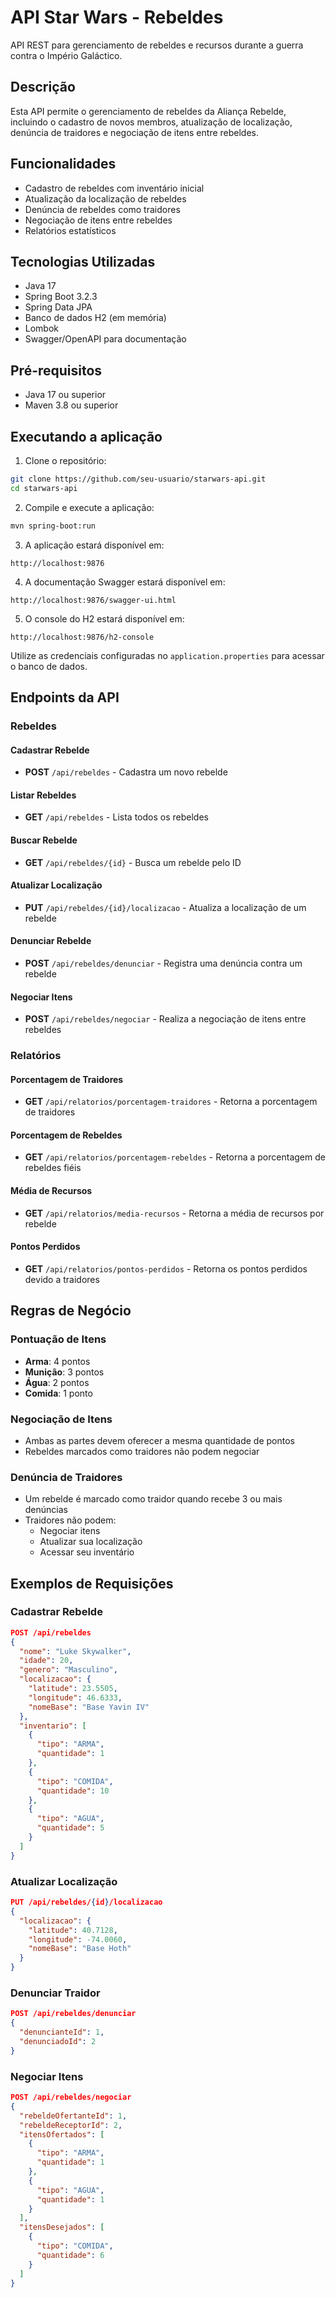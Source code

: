 # API Star Wars - Rebeldes

API REST para gerenciamento de rebeldes e recursos durante a guerra contra o Império Galáctico.

## Descrição

Esta API permite o gerenciamento de rebeldes da Aliança Rebelde, incluindo o cadastro de novos membros, atualização de localização, denúncia de traidores e negociação de itens entre rebeldes.

## Funcionalidades

- Cadastro de rebeldes com inventário inicial
- Atualização da localização de rebeldes
- Denúncia de rebeldes como traidores
- Negociação de itens entre rebeldes
- Relatórios estatísticos

## Tecnologias Utilizadas

- Java 17
- Spring Boot 3.2.3
- Spring Data JPA
- Banco de dados H2 (em memória)
- Lombok
- Swagger/OpenAPI para documentação

## Pré-requisitos

- Java 17 ou superior
- Maven 3.8 ou superior

## Executando a aplicação

1. Clone o repositório:
```bash
git clone https://github.com/seu-usuario/starwars-api.git
cd starwars-api
```

2. Compile e execute a aplicação:
```bash
mvn spring-boot:run
```

3. A aplicação estará disponível em:
```
http://localhost:9876
```

4. A documentação Swagger estará disponível em:
```
http://localhost:9876/swagger-ui.html
```

5. O console do H2 estará disponível em:
```
http://localhost:9876/h2-console
```
Utilize as credenciais configuradas no `application.properties` para acessar o banco de dados.

## Endpoints da API

### Rebeldes

#### Cadastrar Rebelde
- **POST** `/api/rebeldes` - Cadastra um novo rebelde

#### Listar Rebeldes
- **GET** `/api/rebeldes` - Lista todos os rebeldes

#### Buscar Rebelde
- **GET** `/api/rebeldes/{id}` - Busca um rebelde pelo ID

#### Atualizar Localização
- **PUT** `/api/rebeldes/{id}/localizacao` - Atualiza a localização de um rebelde

#### Denunciar Rebelde
- **POST** `/api/rebeldes/denunciar` - Registra uma denúncia contra um rebelde

#### Negociar Itens
- **POST** `/api/rebeldes/negociar` - Realiza a negociação de itens entre rebeldes

### Relatórios

#### Porcentagem de Traidores
- **GET** `/api/relatorios/porcentagem-traidores` - Retorna a porcentagem de traidores

#### Porcentagem de Rebeldes
- **GET** `/api/relatorios/porcentagem-rebeldes` - Retorna a porcentagem de rebeldes fiéis

#### Média de Recursos
- **GET** `/api/relatorios/media-recursos` - Retorna a média de recursos por rebelde

#### Pontos Perdidos
- **GET** `/api/relatorios/pontos-perdidos` - Retorna os pontos perdidos devido a traidores

## Regras de Negócio

### Pontuação de Itens
- **Arma**: 4 pontos
- **Munição**: 3 pontos
- **Água**: 2 pontos
- **Comida**: 1 ponto

### Negociação de Itens
- Ambas as partes devem oferecer a mesma quantidade de pontos
- Rebeldes marcados como traidores não podem negociar

### Denúncia de Traidores
- Um rebelde é marcado como traidor quando recebe 3 ou mais denúncias
- Traidores não podem:
  - Negociar itens
  - Atualizar sua localização
  - Acessar seu inventário

## Exemplos de Requisições

### Cadastrar Rebelde
```json
POST /api/rebeldes
{
  "nome": "Luke Skywalker",
  "idade": 20,
  "genero": "Masculino",
  "localizacao": {
    "latitude": 23.5505,
    "longitude": 46.6333,
    "nomeBase": "Base Yavin IV"
  },
  "inventario": [
    {
      "tipo": "ARMA",
      "quantidade": 1
    },
    {
      "tipo": "COMIDA",
      "quantidade": 10
    },
    {
      "tipo": "AGUA",
      "quantidade": 5
    }
  ]
}
```

### Atualizar Localização
```json
PUT /api/rebeldes/{id}/localizacao
{
  "localizacao": {
    "latitude": 40.7128,
    "longitude": -74.0060,
    "nomeBase": "Base Hoth"
  }
}
```

### Denunciar Traidor
```json
POST /api/rebeldes/denunciar
{
  "denuncianteId": 1,
  "denunciadoId": 2
}
```

### Negociar Itens
```json
POST /api/rebeldes/negociar
{
  "rebeldeOfertanteId": 1,
  "rebeldeReceptorId": 2,
  "itensOfertados": [
    {
      "tipo": "ARMA",
      "quantidade": 1
    },
    {
      "tipo": "AGUA",
      "quantidade": 1
    }
  ],
  "itensDesejados": [
    {
      "tipo": "COMIDA",
      "quantidade": 6
    }
  ]
}
``` 